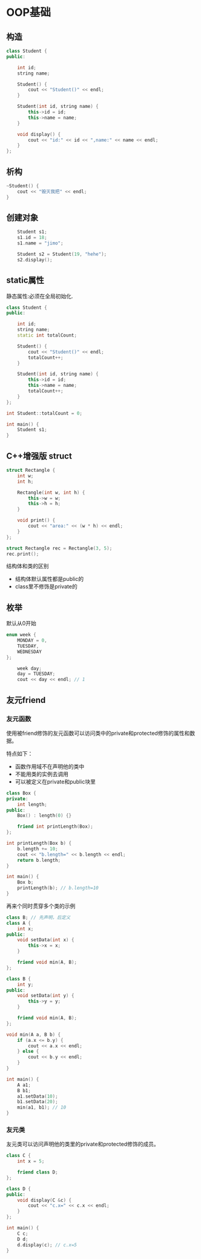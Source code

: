 
# OOP基础

## 构造

```c++
class Student {
public:

    int id;
    string name;

    Student() {
        cout << "Student()" << endl;
    }

    Student(int id, string name) {
        this->id = id;
        this->name = name;
    }

    void display() {
        cout << "id:" << id << ",name:" << name << endl;
    }
};
```

## 析构

```c++
~Student() {
    cout << "毁灭我把" << endl;
}
```

## 创建对象

```c++
    Student s1;
    s1.id = 18;
    s1.name = "jimo";

    Student s2 = Student(19, "hehe");
    s2.display();
```

## static属性

静态属性:必须在全局初始化.

```c++
class Student {
public:

    int id;
    string name;
    static int totalCount;

    Student() {
        cout << "Student()" << endl;
        totalCount++;
    }

    Student(int id, string name) {
        this->id = id;
        this->name = name;
        totalCount++;
    }
};

int Student::totalCount = 0;

int main() {
    Student s1;
}
```

## C++增强版 struct

```c++
struct Rectangle {
    int w;
    int h;

    Rectangle(int w, int h) {
        this->w = w;
        this->h = h;
    }

    void print() {
        cout << "area:" << (w * h) << endl;
    }
};

struct Rectangle rec = Rectangle(3, 5);
rec.print();
```

结构体和类的区别

* 结构体默认属性都是public的
* class里不修饰是private的

## 枚举

默认从0开始

```c++
enum week {
    MONDAY = 0,
    TUESDAY,
    WEDNESDAY
};

    week day;
    day = TUESDAY;
    cout << day << endl; // 1
```

## 友元friend

### 友元函数

使用被friend修饰的友元函数可以访问类中的private和protected修饰的属性和数据。

特点如下：

* 函数作用域不在声明他的类中
* 不能用类的实例去调用
* 可以被定义在private和public块里

```c++
class Box {
private:
    int length;
public:
    Box() : length(0) {}

    friend int printLength(Box);
};

int printLength(Box b) {
    b.length += 10;
    cout << "b.length=" << b.length << endl;
    return b.length;
}

int main() {
    Box b;
    printLength(b); // b.length=10
}
```
再来个同时贯穿多个类的示例

```c++
class B; // 先声明，后定义
class A {
    int x;
public:
    void setData(int x) {
        this->x = x;
    }

    friend void min(A, B);
};

class B {
    int y;
public:
    void setData(int y) {
        this->y = y;
    }

    friend void min(A, B);
};

void min(A a, B b) {
    if (a.x <= b.y) {
        cout << a.x << endl;
    } else {
        cout << b.y << endl;
    }
}

int main() {
    A a1;
    B b1;
    a1.setData(10);
    b1.setData(20);
    min(a1, b1); // 10
}
```

### 友元类

友元类可以访问声明他的类里的private和protected修饰的成员。

```c++
class C {
    int x = 5;

    friend class D;
};

class D {
public:
    void display(C &c) {
        cout << "c.x=" << c.x << endl;
    }
};

int main() {
    C c;
    D d;
    d.display(c); // c.x=5
}
```


